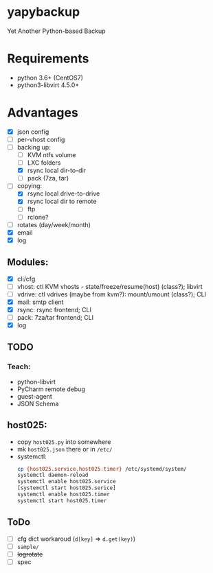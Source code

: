 # yapybackup
Yet Another Python-based Backup

# Requirements
- python 3.6+ (CentOS7)
- python3-libvirt 4.5.0+

# Advantages
- [x] json config
- [ ] per-vhost config
- [ ] backing up:
  - [ ] KVM ntfs volume
  - [ ] LXC folders
  - [x] rsync local dir-to-dir
  - [ ] pack (7za, tar)
- [ ] copying:
  - [x] rsync local drive-to-drive
  - [x] rsync local dir to remote
  - [ ] ftp
  - [ ] rclone?
- [ ] rotates (day/week/month)
- [x] email
- [x] log

## Modules:
- [x] cli/cfg
- [ ] vhost: ctl KVM vhosts - state/freeze/resume(host) (class?); libvirt
- [ ] vdrive: ctl vdrives (maybe from kvm?): mount/umount (class?); CLI
- [x] mail: smtp client
- [x] rsync: rsync frontend; CLI
- [ ] pack: 7za/tar frontend; CLI
- [x] log

## TODO
### Teach:
- python-libvirt
- PyCharm remote debug
- guest-agent
- JSON Schema

## host025:
- copy `host025.py` into somewhere
- mk `host025.json` there or in `/etc/`
- systemctl:
   ```bash
   cp {host025.service,host025.timer} /etc/systemd/system/
   systemctl daemon-reload
   systemctl enable host025.service
   [systemctl start host025.serice]
   systemctl enable host025.timer
   systemctl start host025.timer
   ```

## ToDo
- [ ] cfg dict workaroud (`d[key]` &rArr; `d.get(key)`)
- [ ] `sample/`
- [ ] ~~logrotate~~
- [ ] spec
